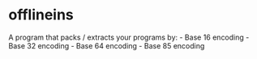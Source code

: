 # offlineins
A program that packs / extracts your programs by:
    - Base 16 encoding
    - Base 32 encoding
    - Base 64 encoding
    - Base 85 encoding